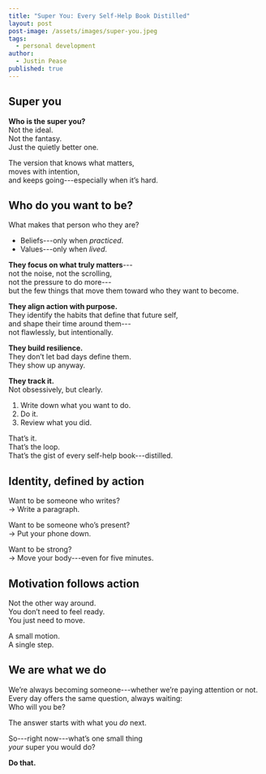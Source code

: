 ```yaml
---
title: "Super You: Every Self-Help Book Distilled"
layout: post
post-image: /assets/images/super-you.jpeg
tags:
  - personal development
author:
  - Justin Pease
published: true
---
```


## Super you

**Who is the super you?**  
Not the ideal.  
Not the fantasy.  
Just the quietly better one.

The version that knows what matters,  
moves with intention,  
and keeps going---especially when it’s hard.

## Who do you want to be?

What makes that person who they are?

- Beliefs---only when _practiced_.
- Values---only when _lived_.

**They focus on what truly matters**---  
not the noise, not the scrolling,  
not the pressure to do more---  
but the few things that move them toward who they want to become.

**They align action with purpose.**  
They identify the habits that define that future self,  
and shape their time around them---  
not flawlessly, but intentionally.

**They build resilience.**  
They don’t let bad days define them.  
They show up anyway.

**They track it.**  
Not obsessively, but clearly.

1. Write down what you want to do.
2. Do it.
3. Review what you did.

That’s it.  
That’s the loop.  
That’s the gist of every self-help book---distilled.

## Identity, defined by action

Want to be someone who writes?  
→ Write a paragraph.

Want to be someone who’s present?  
→ Put your phone down.

Want to be strong?  
→ Move your body---even for five minutes.

## Motivation follows action

Not the other way around.  
You don’t need to feel ready.  
You just need to move.

A small motion.  
A single step.

## We are what we do

We’re always becoming someone---whether we’re paying attention or not.  
Every day offers the same question, always waiting:  
Who will you be?

The answer starts with what you _do_ next.

So---right now---what’s one small thing  
_your_ super you would do?

**Do that.**
